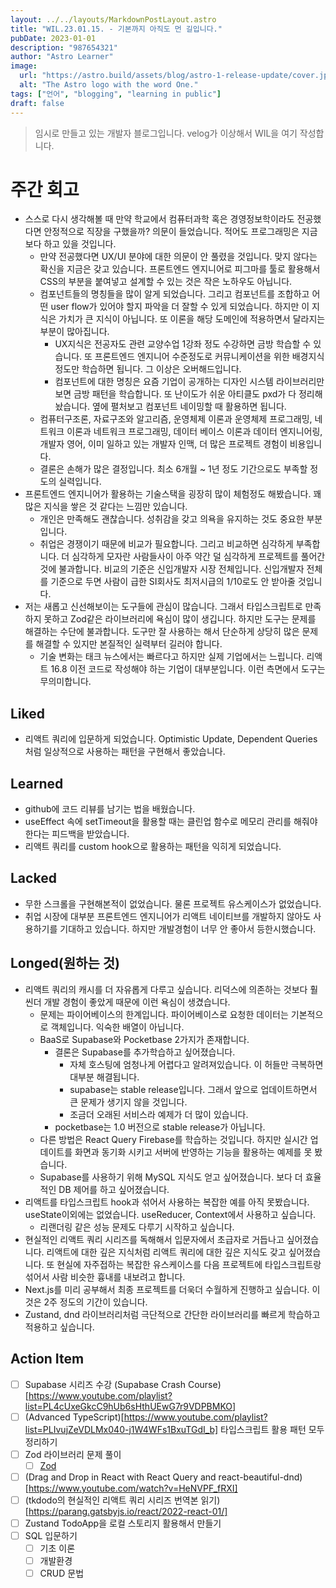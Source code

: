 ```yaml
---
layout: ../../layouts/MarkdownPostLayout.astro
title: "WIL.23.01.15. - 기본까지 아직도 먼 길입니다."
pubDate: 2023-01-01
description: "987654321"
author: "Astro Learner"
image:
  url: "https://astro.build/assets/blog/astro-1-release-update/cover.jpeg"
  alt: "The Astro logo with the word One."
tags: ["언어", "blogging", "learning in public"]
draft: false
---
```


> 임시로 만들고 있는 개발자 블로그입니다. velog가 이상해서 WIL을 여기 작성합니다.

# 주간 회고

- 스스로 다시 생각해볼 때 만약 학교에서 컴퓨터과학 혹은 경영정보학이라도 전공했다면 안정적으로 직장을 구했을까? 의문이 들었습니다. 적어도 프로그래밍은 지금보다 하고 있을 것입니다.
  - 만약 전공했다면 UX/UI 분야에 대한 의문이 안 풀렸을 것입니다. 맞지 않다는 확신을 지금은 갖고 있습니다. 프론트엔드 엔지니어로 피그마를 툴로 활용해서 CSS의 부분을 붙여넣고 설계할 수 있는 것은 작은 노하우도 아닙니다.
  - 컴포넌트들의 명칭들을 많이 알게 되었습니다. 그리고 컴포넌트를 조합하고 어떤 user flow가 있어야 할지 파악을 더 잘할 수 있게 되었습니다. 하지만 이 지식은 가치가 큰 지식이 아닙니다. 또 이론을 해당 도메인에 적용하면서 달라지는 부분이 많아집니다.
    - UX지식은 전공자도 관련 교양수업 1강좌 정도 수강하면 금방 학습할 수 있습니다. 또 프론트엔드 엔지니어 수준정도로 커뮤니케이션을 위한 배경지식정도만 학습하면 됩니다. 그 이상은 오버해드입니다.
    - 컴포넌트에 대한 명칭은 요즘 기업이 공개하는 디자인 시스템 라이브러리만 보면 금방 패턴을 학습합니다. 또 난이도가 쉬운 아티클도 pxd가 다 정리해놨습니다. 옆에 펼처보고 컴포넌트 네이밍할 때 활용하면 됩니다.
  - 컴퓨터구조론, 자료구조와 알고리즘, 운영체제 이론과 운영체제 프로그래밍, 네트워크 이론과 네트워크 프로그래밍, 데이터 베이스 이론과 데이터 엔지니어링, 개발자 영어, 이미 일하고 있는 개발자 인맥, 더 많은 프로젝트 경험이 비용입니다.
  - 결론은 손해가 많은 결정입니다. 최소 6개월 ~ 1년 정도 기간으로도 부족할 정도의 실력입니다.
- 프론트엔드 엔지니어가 활용하는 기술스택을 굉장히 많이 체험정도 해봤습니다. 꽤 많은 지식을 쌓은 것 같다는 느낌만 있습니다.
  - 개인은 만족해도 괜찮습니다. 성취감을 갖고 의욕을 유지하는 것도 중요한 부분입니다.
  - 취업은 경쟁이기 때문에 비교가 필요합니다. 그리고 비교하면 심각하게 부족합니다. 더 심각하게 모자란 사람들사이 아주 약간 덜 심각하게 프로젝트를 풀어간 것에 불과합니다. 비교의 기준은 신입개발자 시장 전체입니다. 신입개발자 전체를 기준으로 두면 사람이 급한 SI회사도 최저시급의 1/10로도 안 받아줄 것입니다.
- 저는 새롭고 신선해보이는 도구들에 관심이 많습니다. 그래서 타입스크립트로 만족하지 못하고 Zod같은 라이브러리에 욕심이 많이 생깁니다. 하지만 도구는 문제를 해결하는 수단에 불과합니다. 도구만 잘 사용하는 해서 단순하게 상당히 많은 문제를 해결할 수 있지만 본질적인 실력부터 길러야 합니다.
  - 기술 변화는 태크 뉴스에서는 빠르다고 하지만 실제 기업에서는 느립니다. 리액트 16.8 이전 코드로 작성해야 하는 기업이 대부분입니다. 이런 측면에서 도구는 무의미합니다.

## Liked

- 리액트 쿼리에 입문하게 되었습니다. Optimistic Update, Dependent Queries처럼 일상적으로 사용하는 패턴을 구현해서 좋았습니다.

## Learned

- github에 코드 리뷰를 남기는 법을 배웠습니다.
- useEffect 속에 setTimeout을 활용할 때는 클린업 함수로 메모리 관리를 해줘야 한다는 피드백을 받았습니다.
- 리액트 쿼리를 custom hook으로 활용하는 패턴을 익히게 되었습니다.

## Lacked

- 무한 스크롤을 구현해본적이 없었습니다. 물론 프로젝트 유스케이스가 없었습니다.
- 취업 시장에 대부분 프론트엔드 엔지니어가 리액트 네이티브를 개발하지 않아도 사용하기를 기대하고 있습니다. 하지만 개발경험이 너무 안 좋아서 등한시했습니다.

## Longed(원하는 것)

- 리액트 쿼리의 캐시를 더 자유롭게 다루고 싶습니다. 리덕스에 의존하는 것보다 훨씬더 개발 경험이 좋았게 때문에 이런 욕심이 생겼습니다.
  - 문제는 파이어베이스의 한계입니다. 파이어베이스로 요청한 데이터는 기본적으로 객체입니다. 익숙한 배열이 아닙니다.
  - BaaS로 Supabase와 Pocketbase 2가지가 존재합니다.
    - 결론은 Supabase를 추가학습하고 싶어졌습니다.
      - 자체 호스팅에 엄청나게 어렵다고 알려져있습니다. 이 허들만 극복하면 대부분 해결됩니다.
      - supabase는 stable release입니다. 그래서 앞으로 업데이트하면서 큰 문제가 생기지 않을 것입니다.
      - 조금더 오래된 서비스라 예제가 더 많이 있습니다.
    - pocketbase는 1.0 버전으로 stable release가 아닙니다.
  - 다른 방법은 React Query Firebase를 학습하는 것입니다. 하지만 실시간 업데이트를 화면과 동기화 시키고 서버에 반영하는 기능을 활용하는 예제를 못 봤습니다.
  - Supabase를 사용하기 위해 MySQL 지식도 얻고 싶어졌습니다. 보다 더 효율적인 DB 제어를 하고 싶어졌습니다.
- 리액트를 타입스크립트 hook과 섞어서 사용하는 복잡한 예를 아직 못봤습니다. useState이외에는 없었습니다. useReducer, Context에서 사용하고 싶습니다.
  - 리랜더링 같은 성능 문제도 다루기 시작하고 싶습니다.
- 현실적인 리액트 쿼리 시리즈를 독해해서 입문자에서 초급자로 거듭나고 싶어졌습니다. 리액트에 대한 깊은 지식처럼 리액트 쿼리에 대한 깊은 지식도 갖고 싶어졌습니다. 또 현실에 자주접하는 복잡한 유스케이스를 다음 프로젝트에 타입스크립트랑 섞어서 사람 비슷한 흉내를 내보려고 합니다.
- Next.js를 미리 공부해서 최종 프로젝트를 더욱더 수월하게 진행하고 싶습니다. 이것은 2주 정도의 기간이 있습니다.
- Zustand, dnd 라이브러리처럼 극단적으로 간단한 라이브러리를 빠르게 학습하고 적용하고 싶습니다.

## Action Item

- [ ] Supabase 시리즈 수강 (Supabase Crash Course)[https://www.youtube.com/playlist?list=PL4cUxeGkcC9hUb6sHthUEwG7r9VDPBMKO]
- [ ] (Advanced TypeScript)[https://www.youtube.com/playlist?list=PLIvujZeVDLMx040-j1W4WFs1BxuTGdI_b] 타입스크립트 활용 패턴 모두 정리하기
- [ ] Zod 라이브러리 문제 풀이
  - [ ] [Zod](https://www.totaltypescript.com/tutorials/zod)
- [ ] (Drag and Drop in React with React Query and react-beautiful-dnd)[https://www.youtube.com/watch?v=HeNVPF_fRXI]
- [ ] (tkdodo의 현실적인 리액트 쿼리 시리즈 번역본 읽기)[https://parang.gatsbyjs.io/react/2022-react-01/]
- [ ] Zustand TodoApp을 로컬 스토리지 활용해서 만들기
- [ ] SQL 입문하기
  - [ ] 기초 이론
  - [ ] 개발환경
  - [ ] CRUD 문법

